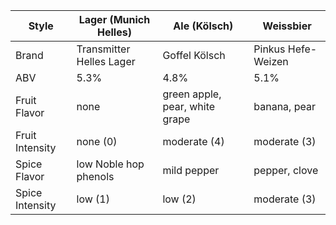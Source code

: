 Style | Lager (Munich Helles) | Ale (Kölsch) | Weissbier
--|--|--|--
Brand | Transmitter Helles Lager | Goffel Kölsch | Pinkus Hefe-Weizen
ABV | 5.3% | 4.8% | 5.1% 
Fruit Flavor | none | green apple, pear, white grape | banana, pear
Fruit Intensity | none (0) | moderate (4) | moderate (3)
Spice Flavor | low Noble hop phenols | mild pepper | pepper, clove
Spice Intensity | low (1) | low (2) | moderate (3)